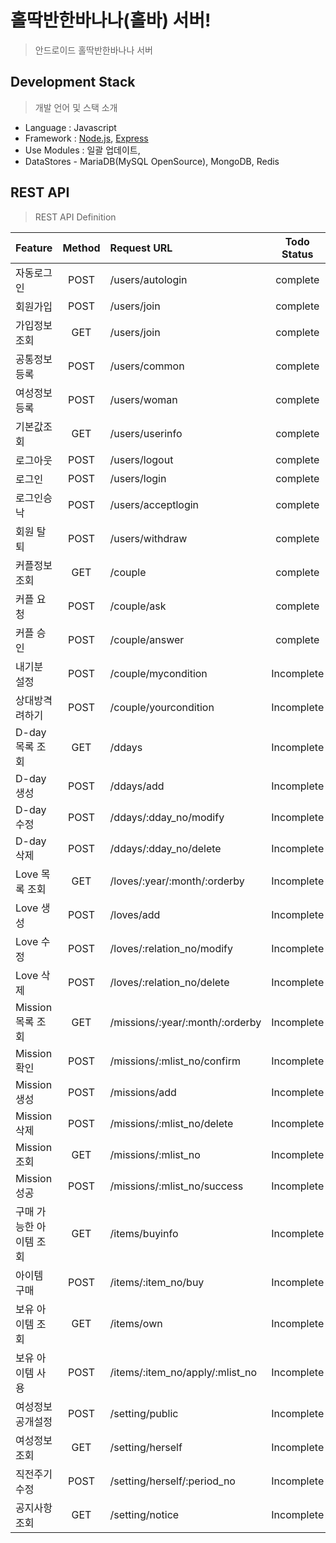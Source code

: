 # 홀딱반한바나나(홀바) 서버!
> 안드로이드 홀딱반한바나나 서버 

## Development Stack
> 개발 언어 및 스택 소개
  
- Language : Javascript
- Framework : [Node.js](https://nodejs.org/), [Express](http://expressjs.com/)	
- Use Modules : 일괄 업데이트,
- DataStores - MariaDB(MySQL OpenSource), MongoDB, Redis

## REST API 
> REST API Definition

| Feature |	Method	| Request URL | Todo Status | Date  |
| :---------- |	:-------:	| :-----------------| :--------: | :--------: |
| 자동로그인 |	POST	| /users/autologin | complete |   |
| 회원가입 |	POST	| /users/join | complete |   |
| 가입정보 조회 |	GET	| /users/join | complete |   | 
| 공통정보 등록 |	POST	| /users/common | complete |   |
| 여성정보 등록 |	POST	| /users/woman | complete |   |
| 기본값조회 |	GET	| /users/userinfo | complete |   |
| 로그아웃 |	POST	| /users/logout | complete |   |
| 로그인 |	POST	| /users/login | complete |   |
| 로그인승낙 |	POST	| /users/acceptlogin | complete |   |
| 회원 탈퇴 |	POST	| /users/withdraw | complete |   |
| 커플정보 조회 |	GET	| /couple | complete |   |
| 커플 요청 |	POST	| /couple/ask | complete |   |
| 커플 승인 |	POST	| /couple/answer | complete |   |
| 내기분 설정 |	POST	| /couple/mycondition | Incomplete |   |
| 상대방격려하기 |	POST	| /couple/yourcondition | Incomplete |   |
| D-day 목록 조회 |	GET	| /ddays | Incomplete |   |
| D-day 생성 |	POST	| /ddays/add | Incomplete |   |
| D-day 수정 |	POST	| /ddays/:dday_no/modify | Incomplete |   |
| D-day 삭제 |	POST	| /ddays/:dday_no/delete | Incomplete |   |
| Love 목록 조회 |	GET	| /loves/:year/:month/:orderby | Incomplete |   |
| Love 생성 |	POST	| /loves/add | Incomplete |   |
| Love 수정 |	POST	| /loves/:relation_no/modify | Incomplete |   |
| Love 삭제 |	POST	| /loves/:relation_no/delete | Incomplete |   |
| Mission 목록 조회 |	GET	| /missions/:year/:month/:orderby | Incomplete |   |
| Mission 확인 |	POST	| /missions/:mlist_no/confirm | Incomplete |   |
| Mission 생성 |	POST	| /missions/add | Incomplete |   |
| Mission 삭제 |	POST	| /missions/:mlist_no/delete | Incomplete |   |
| Mission 조회 |	GET	| /missions/:mlist_no | Incomplete |   |
| Mission 성공 |	POST	| /missions/:mlist_no/success | Incomplete |   |
| 구매 가능한 아이템 조회 |	GET	| /items/buyinfo | Incomplete |   |
| 아이템 구매 |	POST	| /items/:item_no/buy | Incomplete |   |
| 보유 아이템 조회 |	GET	| /items/own | Incomplete |   |
| 보유 아이템 사용 |	POST	| /items/:item_no/apply/:mlist_no | Incomplete |   |
| 여성정보공개설정 |	POST	| /setting/public | Incomplete |   |
| 여성정보 조회 |	GET	| /setting/herself | Incomplete |   |
| 직전주기수정 |	POST	| /setting/herself/:period_no | Incomplete |   |
| 공지사항 조회 |	GET	| /setting/notice | Incomplete |   |